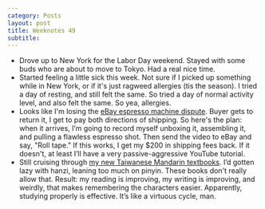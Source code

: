 ```yaml
---
category: Posts
layout: post
title: Weeknotes 49
subtitle:
---
```

- Drove up to New York for the Labor Day weekend. Stayed with some buds who are
  about to move to Tokyo. Had a real nice time.
- Started feeling a little sick this week. Not sure if I picked up something
while in New York, or if it's just ragweed allergies (tis the season). I tried a
day of resting, and still felt the same. So tried a day of normal activity level, and
also felt the same. So yea, allergies.
- <span id="espresso-return-plan">Looks like I'm losing the [eBay espresso machine dispute](/posts/2025/08/31/weeknotes-48#espresso-dispute). Buyer gets to return
it, I get to pay both directions of shipping. So here's the plan: when it
arrives, I’m going to record myself unboxing it, assembling it, and pulling a
flawless espresso shot. Then send the video to eBay and say, "Roll tape." If
this works, I get my $200 in shipping fees back. If it doesn't, at least I’ll
have a very passive-aggressive YouTube tutorial.</span>
- Still cruising through [my new Taiwanese Mandarin textbooks](/posts/2025/08/31/weeknotes-48#taiwan-textbooks). I’d gotten lazy
with hanzi, leaning too much on pinyin. These books don't really allow that.
Result: my reading is improving, my writing is improving, and weirdly, that
makes remembering the characters easier. Apparently, studying properly is
effective. It’s like a virtuous cycle, man.
